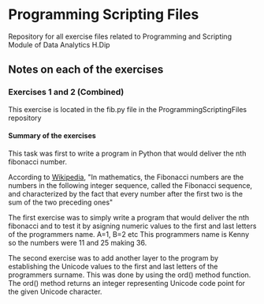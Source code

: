# Programming Scripting Files

Repository for all exercise files related to Programming and Scripting Module of Data Analytics H.Dip

## Notes on each of the exercises

### Exercises 1 and 2 (Combined)
This exercise is located in the fib.py file in the ProgrammingScriptingFiles repository
#### Summary of the exercises
This task was first to write a program in Python that would deliver the nth fibonacci number. 

According to [Wikipedia](https://en.wikipedia.org/wiki/Fibonacci_number), "In mathematics, the Fibonacci numbers are the numbers in the following integer sequence, called the Fibonacci sequence, and characterized by the fact that every number after the first two is the sum of the two preceding ones"

The first exercise was to simply write a program that would deliver the nth fibonacci and to test it by asigning numeric values to the first and last letters of the programmers name. A=1, B=2 etc This programmers name is Kenny so the numbers were 11 and 25 making 36.

The second exercise was to add another layer to the program by establishing the Unicode values to the first and last letters of the programmers surname.  This was done by using the ord() method function. The ord() method returns an integer representing Unicode code point for the given Unicode character.
